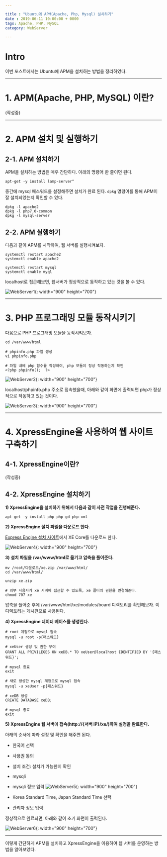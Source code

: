 ```yaml
---

title : "Ubuntu에 APM(Apache, Php, Mysql) 설치하기"
date : 2019-06-11 10:00:00 + 0000
tags: Apache, PHP, MySQL
category: WebServer

---
```


# Intro
이번 포스트에서는 Ubuntu에 APM을 설치하는 방법을 정리하였다.

***

# 1. APM(Apache, PHP, MySQL) 이란?

(작성중)

***

# 2. APM 설치 및 실행하기

## 2-1. APM 설치하기

APM을 설치하는 방법은 매우 간단하다. 아래의 명령어 한 줄이면 된다.

```
apt-get -y install lamp-server^
```

중간에 mysql 패스워드를 설정해주면 설치가 완료 된다. `dpkg` 명령어를 통해 APM이 잘 설치되었는지 확인할 수 있다.

```
dpkg -l apache2
dpkg -l php7.0-common
dpkg -l mysql-server
```

## 2-2. APM 실행하기

다음과 같이 APM를 시작하여, 웹 서버를 실행시켜보자.

```
systemctl restart apache2
systemctl enable apache2

systemctl restart mysql
systemctl enable myql
```

localhost로 접근해보면, 웹서버가 정상적으로 동작하고 있는 것을 볼 수 있다.

![WebServer1](/assets/images/2019-06-11-WebServer1/1.PNG){: width="900" height="700"}

***

# 3. PHP 프로그래밍 모듈 동작시키기

다음으로 PHP 프로그래밍 모듈을 동작시켜보자.

```
cd /var/www/html

# phpinfo.php 파일 생성
vi phpinfo.php

# 파일 내에 php 함수를 작성하여, php 모듈이 정상 작동하는지 확인
<?php phpinfo();  ?>

```
![WebServer2](/assets/images/2019-06-11-WebServer1/2.PNG){: width="900" height="700"}

localhost/phpinfo.php 주소로 접속했을때, 아래와 같이 화면에 출력되면 php가 정상적으로 작동하고 있는 것이다.

![WebServer3](/assets/images/2019-06-11-WebServer1/3.PNG){: width="900" height="700"}

***

# 4. XpressEngine을 사용하여 웹 사이트 구축하기

## 4-1. XpressEngine이란?

(작성중)

## 4-2. XpressEngine 설치하기

**1) XpressEngine을 설치하기 위해서 다음과 같이 사전 작업을 진행해준다.**

```
apt-get -y install php php-gd php-xml
```

**2) XpressEngine 설치 파일을 다운로드 한다.**

[Express Engine 설치 사이트](https://xpressengine.com/download)에서 XE Core를 다운로드 한다.

![WebServer4](/assets/images/2019-06-11-WebServer1/4.png){: width="900" height="700"}

**3) 설치 파일을 /var/www/html로 옮기고 압축을 풀어준다.**

```
mv /root/다운로드/xe.zip /var/www/html/
cd /var/www/html/

unzip xe.zip

# 외부 사용자가 xe 서버에 접근할 수 있도록, xe 폴더의 권한을 변경해준다.
chmod 707 xe
```

압축을 풀어준 후에 /var/www/html/xe/modules/board 디렉토리를 확인해보자. 이 디렉토리는 게시판으로 사용된다.

**4) XpressEngine 데이터 베이스를 생성한다.**

```
# root 계정으로 mysql 접속
mysql -u root -p{패스워드}

# xeUser 생성 및 권한 부여
GRANT ALL PRIVILEGES ON xeDB.* TO xeUser@localhost IDENTIFIED BY '{패스워드}';

# mysql 종료
exit

# 새로 생성한 mysql 계정으로 mysql 접속
mysql -u xeUser -p{패스워드}

# xeDB 생성
CREATE DATABASE xeDB;

# mysql 종료
exit
```

**5) XpressEngine 웹 서버에 접속(http://{서버 IP}/xe/)하여 설정을 완료한다.**

아래의 순서에 따라 설정 및 확인을 해주면 된다.

- 한국어 선택
- 사용권 동의
- 설치 조건: 설치가 가능한지 확인
- mysqli

- mysqli 정보 입력
![WebServer5](/assets/images/2019-06-11-WebServer1/5.png){: width="900" height="700"}

- Korea Standard Time, Japan Standard Time 선택
- 관리자 정보 입력

정상적으로 완료되면, 아래와 같이 초기 화면이 출력된다.

![WebServer6](/assets/images/2019-06-11-WebServer1/6.PNG){: width="900" height="700"}

***

이렇게 간단하게 APM을 설치하고 XpressEngine을 이용하여 웹 서버를 운영하는 방법을 알아보았다.
